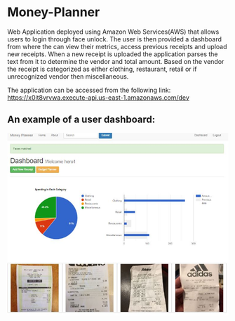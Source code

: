 # Money-Planner


Web Application deployed using Amazon Web Services(AWS) that allows users to login through face unlock. The user is then provided a dashboard from where the can view their metrics, access previous receipts and upload new receipts. When a new receipt is uploaded the application parses the text from it to determine the vendor and total amount. Based on the vendor the receipt is categorized as either clothing, restaurant, retail or if unrecognized vendor then miscellaneous.

The application can be accessed from the following link:
https://x0it8vrvwa.execute-api.us-east-1.amazonaws.com/dev


## An example of a user dashboard:


![alt text](https://github.com/adeelnasimsyed/Money-Planner/blob/master/img.jpg)
